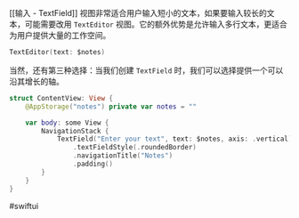 [[输入 - TextField]] 视图非常适合用户输入短小的文本，如果要输入较长的文本，可能需要改用 `TextEditor` 视图。它的额外优势是允许输入多行文本，更适合为用户提供大量的工作空间。

```swift
TextEditor(text: $notes)
```

当然，还有第三种选择：当我们创建 `TextField` 时，我们可以选择提供一个可以沿其增长的轴。

```swift
struct ContentView: View {
    @AppStorage("notes") private var notes = ""

    var body: some View {
        NavigationStack {
            TextField("Enter your text", text: $notes, axis: .vertical)
                .textFieldStyle(.roundedBorder)
                .navigationTitle("Notes")
                .padding()
        }
    }
}
```

#swiftui 